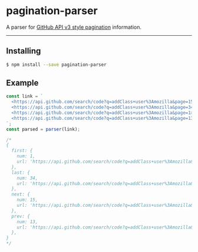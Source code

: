 # pagination-parser
A parser for [GitHub API v3 style pagination](https://developer.github.com/v3/guides/traversing-with-pagination/) information.

------

## Installing

```bash
$ npm install --save pagination-parser 
```

## Example

```js
const link = `
  <https://api.github.com/search/code?q=addClass+user%3Amozilla&page=15>; rel="next",
  <https://api.github.com/search/code?q=addClass+user%3Amozilla&page=34>; rel="last",
  <https://api.github.com/search/code?q=addClass+user%3Amozilla&page=1>; rel="first",
  <https://api.github.com/search/code?q=addClass+user%3Amozilla&page=13>; rel="prev"
`;
const parsed = parser(link);

/*
{
  first: {
    num: 1,
    url: 'https://api.github.com/search/code?q=addClass+user%3Amozilla&page=1',
  },
  last: {
    num: 34,
    url: 'https://api.github.com/search/code?q=addClass+user%3Amozilla&page=34',
  },
  next: {
    num: 15,
    url: 'https://api.github.com/search/code?q=addClass+user%3Amozilla&page=15',
  },
  prev: {
    num: 13,
    url: 'https://api.github.com/search/code?q=addClass+user%3Amozilla&page=13',
  },
}
*/
```
